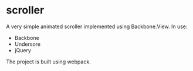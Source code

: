 # scroller
A very simple animated scroller implemented using Backbone.View.
In use:
* Backbone
* Undersore
* jQuery

The project is built using webpack.
